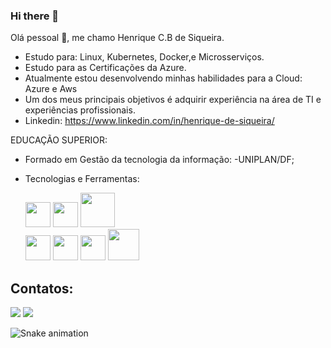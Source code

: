 ### Hi there 👋

Olá pessoal 👋, me chamo Henrique C.B de Siqueira.

- Estudo para: Linux, Kubernetes, Docker,e  Microsserviços.
- Estudo para as Certificações da Azure.
- Atualmente estou desenvolvendo minhas habilidades para a Cloud: Azure e Aws
- Um dos meus principais objetivos é adquirir experiência na área de TI e experiências profissionais.
- Linkedin: https://www.linkedin.com/in/henrique-de-siqueira/

EDUCAÇÃO SUPERIOR: 
- Formado em Gestão da tecnologia da informação: -UNIPLAN/DF;

- Tecnologias e Ferramentas:

    <img src="https://cdn.jsdelivr.net/gh/devicons/devicon/icons/java/java-original.svg" width="40" height="40"/> <img src="https://cdn.jsdelivr.net/gh/devicons/devicon/icons/linux/linux-original.svg" width="40" height="40"/>                                                         <img src="https://cdn.jsdelivr.net/gh/devicons/devicon/icons/azure/azure-original-wordmark.svg" width="55" height="55"/>                                                
                                                                                                                           <img src="https://cdn.jsdelivr.net/gh/devicons/devicon/icons/kubernetes/kubernetes-plain-wordmark.svg" width="40" height="40" />
          <img src="https://cdn.jsdelivr.net/gh/devicons/devicon/icons/docker/docker-original.svg" width="40" height="40"/>                                                        <img src="https://cdn.jsdelivr.net/gh/devicons/devicon/icons/apache/apache-original.svg" width="40" height="40"/>                                                       <img src="https://cdn.jsdelivr.net/gh/devicons/devicon/icons/amazonwebservices/amazonwebservices-plain-wordmark.svg" width="50" height="50"/>
                                                                                                                                      
## Contatos:

<div>
<a href = "mailto:henrique.bardawilsiqueira@gmail.com"><img src="https://img.shields.io/badge/Gmail-D14836?style=for-the-badge&logo=gmail&logoColor=white" target="_blank"></a>
<a href="https://https://www.linkedin.com/in/henrique-de-siqueira/" target="_blank"><img src="https://img.shields.io/badge/-LinkedIn-%230077B5?style=for-the-badge&logo=linkedin&logoColor=white" target="_blank"></a>   
</div>
                                                                                


  ![Snake animation](https://github.com/HenriqueSiqueira2023/HenriqueSiqueira2023/blob/output/github-contribution-grid-snake.svg)        
        
          
         
          
            
          
          
  
           
          
          

